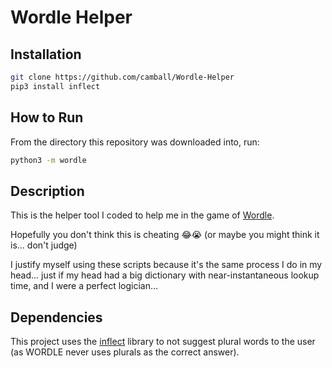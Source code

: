 # Wordle Helper

## Installation

```sh
git clone https://github.com/camball/Wordle-Helper
pip3 install inflect
```

## How to Run

From the directory this repository was downloaded into, run:

```sh
python3 -m wordle
```

## Description

This is the helper tool I coded to help me in the game of [Wordle](https://www.nytimes.com/games/wordle/index.html).

Hopefully you don't think this is cheating :joy::sob: (or maybe you might think it is... don't judge)

I justify myself using these scripts because it's the same process I do in my head... just if my head had a big dictionary with near-instantaneous lookup time, and I were a perfect logician...

## Dependencies

This project uses the [inflect](https://pypi.org/project/inflect/) library to not suggest plural words to the user (as WORDLE never uses plurals as the correct answer).
